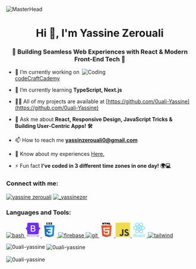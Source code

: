 ![MasterHead](https://img.freepik.com/free-photo/glasses-lie-laptop-reflecting-light-from-screen-dark_169016-52267.jpg?t=st=1740324949~exp=1740328549~hmac=5566c81c7588ba94a88bd821f03ba6ded523e2906b76c7b32d9b084fc8108a37&w=1380)
<h1 align="center">Hi 👋, I'm Yassine Zerouali</h1>
<h3 align="center">🌟 Building Seamless Web Experiences with React & Modern Front-End Tech 🌟</h3>
<img align="right" alt="Coding" width="300" src="https://media.giphy.com/media/YYW0hHizzIOrlhimPG/giphy.gif?cid=ecf05e477ptyuodihxpomxra8dos8o9a3znghdqv22fc9yqq&ep=v1_gifs_related&rid=giphy.gif&ct=g">






- 🔭 I’m currently working on [codeCraftCademy](https://www.codecraftcademy.com/)

- 🌱 I’m currently learning **TypeScript, Next.js**

- 👨‍💻 All of my projects are available at [https://github.com/0uali-Yassine](https://github.com/0uali-Yassine)

- 💬 Ask me about **React, Responsive Design, JavaScript Tricks & Building User-Centric Apps! 🛠️**

- 📫 How to reach me **yassinzerouali0@gmail.com**

- 📄 Know about my experiences [Here.](https://drive.google.com/file/d/1oVhAOPBzYSw77BRirimrrath0r7jmW-r/view?usp=drive_link)

- ⚡ Fun fact **I’ve coded in 3 different time zones in one day! 🌍💻**

<h3 align="left">Connect with me:</h3>
<p align="left">
<a href="https://www.linkedin.com/in/yassinezerouali/" target="blank"><img align="center" src="https://raw.githubusercontent.com/rahuldkjain/github-profile-readme-generator/master/src/images/icons/Social/linked-in-alt.svg" alt="yassine zerouali" height="30" width="40" /></a>
<a href="https://instagram.com/_yassinezer" target="blank"><img align="center" src="https://raw.githubusercontent.com/rahuldkjain/github-profile-readme-generator/master/src/images/icons/Social/instagram.svg" alt="_yassinezer" height="30" width="40" /></a>
</p>

<h3 align="left">Languages and Tools:</h3>
<p align="left"> <a href="https://www.gnu.org/software/bash/" target="_blank" rel="noreferrer"> <img src="https://www.vectorlogo.zone/logos/gnu_bash/gnu_bash-icon.svg" alt="bash" width="40" height="40"/> </a> <a href="https://getbootstrap.com" target="_blank" rel="noreferrer"> <img src="https://raw.githubusercontent.com/devicons/devicon/master/icons/bootstrap/bootstrap-plain-wordmark.svg" alt="bootstrap" width="40" height="40"/> </a> <a href="https://www.w3schools.com/css/" target="_blank" rel="noreferrer"> <img src="https://raw.githubusercontent.com/devicons/devicon/master/icons/css3/css3-original-wordmark.svg" alt="css3" width="40" height="40"/> </a> <a href="https://firebase.google.com/" target="_blank" rel="noreferrer"> <img src="https://www.vectorlogo.zone/logos/firebase/firebase-icon.svg" alt="firebase" width="40" height="40"/> </a> <a href="https://git-scm.com/" target="_blank" rel="noreferrer"> <img src="https://www.vectorlogo.zone/logos/git-scm/git-scm-icon.svg" alt="git" width="40" height="40"/> </a> <a href="https://www.w3.org/html/" target="_blank" rel="noreferrer"> <img src="https://raw.githubusercontent.com/devicons/devicon/master/icons/html5/html5-original-wordmark.svg" alt="html5" width="40" height="40"/> </a> <a href="https://developer.mozilla.org/en-US/docs/Web/JavaScript" target="_blank" rel="noreferrer"> <img src="https://raw.githubusercontent.com/devicons/devicon/master/icons/javascript/javascript-original.svg" alt="javascript" width="40" height="40"/> </a> <a href="https://reactjs.org/" target="_blank" rel="noreferrer"> <img src="https://raw.githubusercontent.com/devicons/devicon/master/icons/react/react-original-wordmark.svg" alt="react" width="40" height="40"/> </a> <a href="https://tailwindcss.com/" target="_blank" rel="noreferrer"> <img src="https://www.vectorlogo.zone/logos/tailwindcss/tailwindcss-icon.svg" alt="tailwind" width="40" height="40"/> </a> </p>

<p><img align="left" src="https://github-readme-stats.vercel.app/api/top-langs?username=0uali-yassine&show_icons=true&locale=en&layout=compact" alt="0uali-yassine" /></p>

<p>&nbsp;<img align="center" src="https://github-readme-stats.vercel.app/api?username=0uali-yassine&show_icons=true&locale=en" alt="0uali-yassine" /></p>

<p><img align="center" src="https://github-readme-streak-stats.herokuapp.com/?user=0uali-yassine&" alt="0uali-yassine" /></p>

